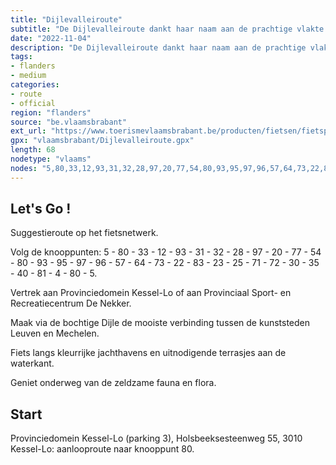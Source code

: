 ```yaml
---
title: "Dijlevalleiroute"
subtitle: "De Dijlevalleiroute dankt haar naam aan de prachtige vlakte rond de bochtige Dijle. De route volgt de fietspaden langs het kanaal Leuven – Mechelen."
date: "2022-11-04"
description: "De Dijlevalleiroute dankt haar naam aan de prachtige vlakte rond de bochtige Dijle. De route volgt de fietspaden langs het kanaal Leuven – Mechelen." 
tags:
- flanders
- medium
categories: 
- route
- official
region: "flanders"
source: "be.vlaamsbrabant"
ext_url: "https://www.toerismevlaamsbrabant.be/producten/fietsen/fietsproducten/dijlevalleiroute/index.html"
gpx: "vlaamsbrabant/Dijlevalleiroute.gpx"
length: 68
nodetype: "vlaams"
nodes: "5,80,33,12,93,31,32,28,97,20,77,54,80,93,95,97,96,57,64,73,22,83,23,25,71,72,30,35,40,81,4,80,5"
---
```


## Let's Go ! 

Suggestieroute op het fietsnetwerk.

Volg de knooppunten: 5 - 80 - 33 - 12 - 93 - 31 - 32 - 28 - 97 - 20 - 77 - 54 - 80 - 93 - 95 - 97 - 96 - 57 - 64 - 73 - 22 - 83 - 23 - 25 - 71 - 72 - 30 - 35 - 40 - 81 - 4 - 80 - 5.

Vertrek aan Provinciedomein Kessel-Lo of aan Provinciaal Sport- en Recreatiecentrum De Nekker.

Maak via de bochtige Dijle de mooiste verbinding tussen de kunststeden Leuven en Mechelen.

Fiets langs kleurrijke jachthavens en uitnodigende terrasjes aan de waterkant.

Geniet onderweg van de zeldzame fauna en flora.



## Start

Provinciedomein Kessel-Lo (parking 3), Holsbeeksesteenweg 55, 3010 Kessel-Lo: aanlooproute naar knooppunt 80.
